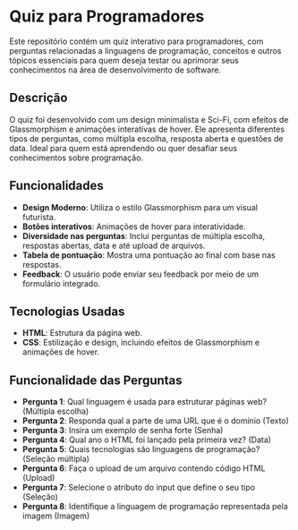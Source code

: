 # Quiz para Programadores

Este repositório contém um quiz interativo para programadores, com perguntas relacionadas a linguagens de programação, conceitos e outros tópicos essenciais para quem deseja testar ou aprimorar seus conhecimentos na área de desenvolvimento de software.

## Descrição

O quiz foi desenvolvido com um design minimalista e Sci-Fi, com efeitos de Glassmorphism e animações interativas de hover. Ele apresenta diferentes tipos de perguntas, como múltipla escolha, resposta aberta e questões de data. Ideal para quem está aprendendo ou quer desafiar seus conhecimentos sobre programação.

## Funcionalidades

- **Design Moderno**: Utiliza o estilo Glassmorphism para um visual futurista.
- **Botões interativos**: Animações de hover para interatividade.
- **Diversidade nas perguntas**: Inclui perguntas de múltipla escolha, respostas abertas, data e até upload de arquivos.
- **Tabela de pontuação**: Mostra uma pontuação ao final com base nas respostas.
- **Feedback**: O usuário pode enviar seu feedback por meio de um formulário integrado.

## Tecnologias Usadas

- **HTML**: Estrutura da página web.
- **CSS**: Estilização e design, incluindo efeitos de Glassmorphism e animações de hover.


## Funcionalidade das Perguntas

- **Pergunta 1**: Qual linguagem é usada para estruturar páginas web? (Múltipla escolha)
- **Pergunta 2**: Responda qual a parte de uma URL que é o domínio (Texto)
- **Pergunta 3**: Insira um exemplo de senha forte (Senha)
- **Pergunta 4**: Qual ano o HTML foi lançado pela primeira vez? (Data)
- **Pergunta 5**: Quais tecnologias são linguagens de programação? (Seleção múltipla)
- **Pergunta 6**: Faça o upload de um arquivo contendo código HTML (Upload)
- **Pergunta 7**: Selecione o atributo do input que define o seu tipo (Seleção)
- **Pergunta 8**: Identifique a linguagem de programação representada pela imagem (Imagem)

